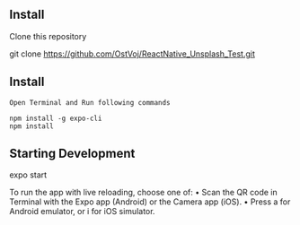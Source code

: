 ## Install
Clone this repository

git clone https://github.com/OstVoj/ReactNative_Unsplash_Test.git

## Install

```
Open Terminal and Run following commands

npm install -g expo-cli
npm install

```

## Starting Development

expo start

To run the app with live reloading, choose one of: 
  • Scan the QR code in Terminal with the Expo app (Android) or the Camera app (iOS). 
  • Press a for Android emulator, or i for iOS simulator. 
